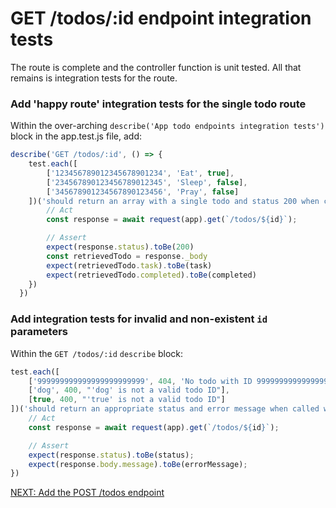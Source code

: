 # GET /todos/:id endpoint integration tests

The route is complete and the controller function is unit tested. All that remains is integration tests for the route.

### Add 'happy route' integration tests for the single todo route

Within the over-arching `describe('App todo endpoints integration tests')` block in the app.test.js file, add:

```javascript
describe('GET /todos/:id', () => {
    test.each([
        ['123456789012345678901234', 'Eat', true],
        ['234567890123456789012345', 'Sleep', false],
        ['345678901234567890123456', 'Pray', false]
    ])('should return an array with a single todo and status 200 when called with an ID param of %s', async (id, task, completed) => {
        // Act
        const response = await request(app).get(`/todos/${id}`);

        // Assert
        expect(response.status).toBe(200)
        const retrievedTodo = response._body
        expect(retrievedTodo.task).toBe(task)
        expect(retrievedTodo.completed).toBe(completed)
    })
  })
```

### Add integration tests for invalid and non-existent `id` parameters

Within the `GET /todos/:id` `describe` block:
```javascript
test.each([
    ['999999999999999999999999', 404, 'No todo with ID 999999999999999999999999 was found in the database'],
    ['dog', 400, "'dog' is not a valid todo ID"],
    [true, 400, "'true' is not a valid todo ID"]
])('should return an appropriate status and error message when called with an ID param of %s', async (id, status, errorMessage) => {
    // Act
    const response = await request(app).get(`/todos/${id}`);

    // Assert
    expect(response.status).toBe(status);
    expect(response.body.message).toBe(errorMessage);
})
```

[NEXT: Add the POST /todos endpoint](15.writeCreateTodoEndpoint.md)
